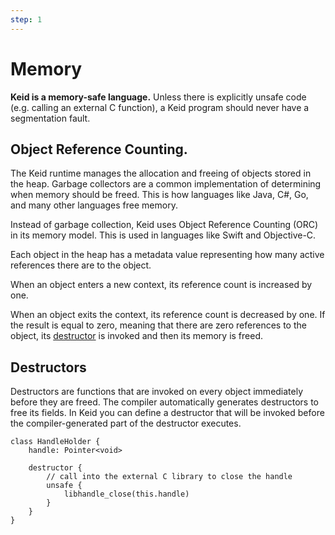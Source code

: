```yaml
---
step: 1
---
```


# Memory

**Keid is a memory-safe language.** Unless there is explicitly unsafe code (e.g. calling an external C function), a Keid program should never have a segmentation fault.

## Object Reference Counting.

The Keid runtime manages the allocation and freeing of objects stored in the heap. Garbage collectors are a common implementation of determining when memory should be freed. This is how languages like Java, C#, Go, and many other languages free memory.

Instead of garbage collection, Keid uses Object Reference Counting (ORC) in its memory model. This is used in languages like Swift and Objective-C.

Each object in the heap has a metadata value representing how many active references there are to the object.

When an object enters a new context, its reference count is increased by one.

When an object exits the context, its reference count is decreased by one. If the result is equal to zero, meaning that there are zero references to the object, its [destructor](#Destructors) is invoked and then its memory is freed.

## Destructors

Destructors are functions that are invoked on every object immediately before they are freed.
The compiler automatically generates destructors to free its fields.
In Keid you can define a destructor that will be invoked before the compiler-generated part of the destructor executes.

```keid
class HandleHolder {
    handle: Pointer<void>

    destructor {
        // call into the external C library to close the handle
        unsafe {
            libhandle_close(this.handle)
        }
    }
}
```
